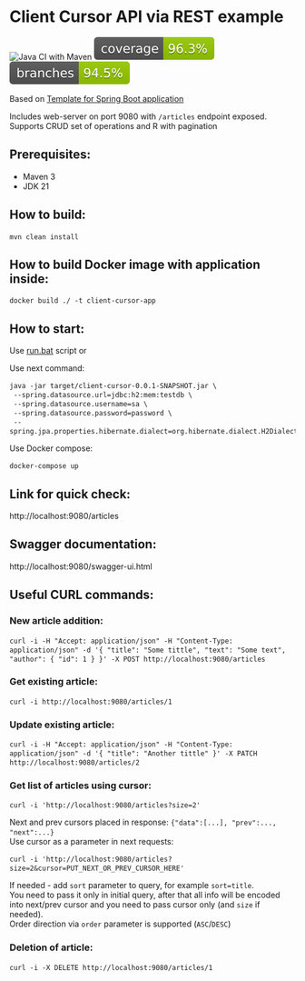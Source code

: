 
# Client Cursor API via REST example

![Java CI with Maven](https://github.com/andrei-punko/client-cursor/workflows/Java%20CI%20with%20Maven/badge.svg)
[![Coverage](.github/badges/jacoco.svg)](https://github.com/andrei-punko/client-cursor/actions/workflows/maven.yml)
[![Branches](.github/badges/branches.svg)](https://github.com/andrei-punko/client-cursor/actions/workflows/maven.yml)

Based on [Template for Spring Boot application](https://github.com/andrei-punko/spring-boot-template)

Includes web-server on port 9080 with `/articles` endpoint exposed.  
Supports CRUD set of operations and R with pagination

## Prerequisites:
- Maven 3
- JDK 21

## How to build:
    mvn clean install

## How to build Docker image with application inside:
    docker build ./ -t client-cursor-app

## How to start:
Use [run.bat](./run.bat) script or

Use next command:  
```
java -jar target/client-cursor-0.0.1-SNAPSHOT.jar \
 --spring.datasource.url=jdbc:h2:mem:testdb \
 --spring.datasource.username=sa \
 --spring.datasource.password=password \
 --spring.jpa.properties.hibernate.dialect=org.hibernate.dialect.H2Dialect
```

Use Docker compose:  
```
docker-compose up
```

## Link for quick check:  
http://localhost:9080/articles

## Swagger documentation:  
http://localhost:9080/swagger-ui.html

## Useful CURL commands:
### New article addition:  
```
curl -i -H "Accept: application/json" -H "Content-Type: application/json" -d '{ "title": "Some tittle", "text": "Some text", "author": { "id": 1 } }' -X POST http://localhost:9080/articles
```

### Get existing article:  
```
curl -i http://localhost:9080/articles/1
```

### Update existing article:  
```
curl -i -H "Accept: application/json" -H "Content-Type: application/json" -d '{ "title": "Another tittle" }' -X PATCH http://localhost:9080/articles/2
```

### Get list of articles using cursor:  
```
curl -i 'http://localhost:9080/articles?size=2'
```
Next and prev cursors placed in response: `{"data":[...], "prev":..., "next":...}`  
Use cursor as a parameter in next requests:  
```
curl -i 'http://localhost:9080/articles?size=2&cursor=PUT_NEXT_OR_PREV_CURSOR_HERE'
```
If needed - add `sort` parameter to query, for example `sort=title`.  
You need to pass it only in initial query, after that all info will be encoded into next/prev cursor and you need to pass cursor only (and `size` if needed).  
Order direction via `order` parameter is supported (`ASC`/`DESC`)

### Deletion of article:  
```
curl -i -X DELETE http://localhost:9080/articles/1
```
